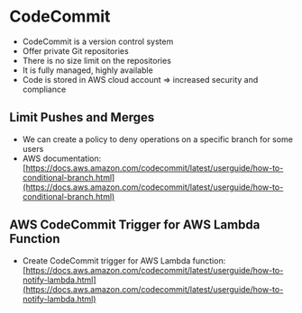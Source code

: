 # CodeCommit

- CodeCommit is a version control system
- Offer private Git repositories
- There is no size limit on the repositories
- It is fully managed, highly available
- Code is stored in AWS cloud account => increased security and compliance

## Limit Pushes and Merges

- We can create a policy to deny operations on a specific branch for some users
- AWS documentation: [https://docs.aws.amazon.com/codecommit/latest/userguide/how-to-conditional-branch.html](https://docs.aws.amazon.com/codecommit/latest/userguide/how-to-conditional-branch.html) 

## AWS CodeCommit Trigger for AWS Lambda Function

- Create CodeCommit trigger for AWS Lambda function: [https://docs.aws.amazon.com/codecommit/latest/userguide/how-to-notify-lambda.html](https://docs.aws.amazon.com/codecommit/latest/userguide/how-to-notify-lambda.html)

